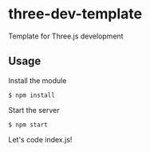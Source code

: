 # three-dev-template

Template for Three.js development

## Usage

Install the module

```
$ npm install
```

Start the server

```
$ npm start
```

Let's code index.js!